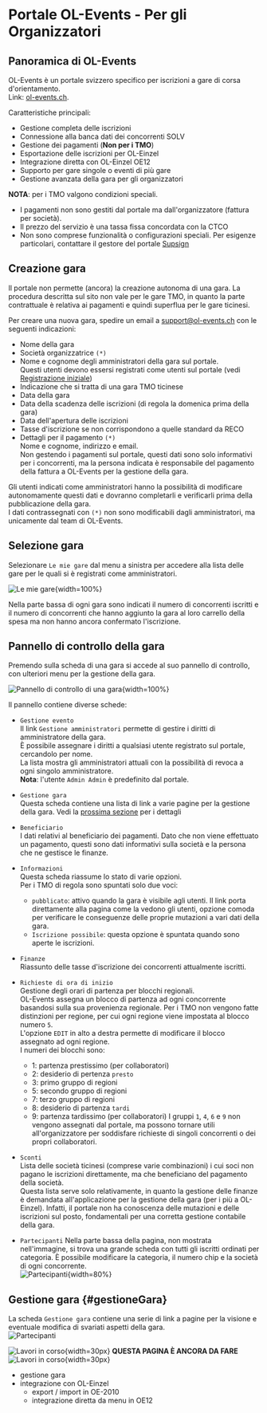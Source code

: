 # Portale OL-Events - Per gli Organizzatori

## Panoramica di OL-Events
OL-Events è un portale svizzero specifico per  iscrizioni a gare di corsa d'orientamento.  
Link: [ol-events.ch](https://portal.ol-events.ch/it).

Caratteristiche principali:

- Gestione completa delle iscrizioni
- Connessione alla banca dati dei concorrenti SOLV
- Gestione dei pagamenti (**Non per i TMO**)
- Esportazione delle iscrizioni per OL-Einzel
- Integrazione diretta con OL-Einzel OE12
- Supporto per gare singole o eventi di più gare
- Gestione avanzata della gara per gli organizzatori

**NOTA**: per i TMO valgono condizioni speciali. 

- I pagamenti non sono gestiti dal portale ma dall'organizzatore (fattura per società). 
- Il prezzo del servizio è una tassa fissa concordata con la CTCO
- Non sono comprese funzionalità o configurazioni speciali. Per esigenze particolari, contattare il gestore del portale [Supsign](mailto:support@ol-events.ch)

## Creazione gara

Il portale non permette (ancora) la creazione autonoma di una gara. La procedura descritta sul sito non vale per le gare TMO, in quanto la parte contrattuale è relativa ai pagamenti e quindi superflua per le gare ticinesi.  

Per creare una nuova gara, spedire un email a [support@ol-events.ch](mailto:support@ol-events.ch) con le seguenti indicazioni:

- Nome della gara
- Società organizzatrice `(*)`
- Nome e cognome degli amministratori della gara sul portale.  
Questi utenti devono essersi registrati come utenti sul portale (vedi [Registrazione iniziale](concorrenti.md#registrazione))
- Indicazione che si tratta di una gara TMO ticinese
- Data della gara
- Data della scadenza delle iscrizioni (di regola la domenica prima della gara)
- Data dell'apertura delle iscrizioni
- Tasse d'iscrizione se non corrispondono a quelle standard da RECO
- Dettagli per il pagamento `(*)`  
Nome e cognome, indirizzo e email.  
Non gestendo i pagamenti sul portale, questi dati sono solo informativi per i concorrenti, ma la persona indicata è responsabile del pagamento della fattura a OL-Events per la gestione della gara.

Gli utenti indicati come amministratori hanno la possibilità di modificare autonomamente questi dati e dovranno completarli e verificarli prima della pubblicazione della gara.  
I dati contrassegnati con `(*)` non sono modificabili dagli amministratori, ma unicamente dal team di OL-Events. 
## Selezione gara

Selezionare `Le mie gare` dal menu a sinistra per accedere alla lista delle gare per le quali si è registrati come amministratori.

![Le mie gare](inc/leMieGare_Annotate.png){width=100%}

Nella parte bassa di ogni gara sono indicati il numero di concorrenti iscritti e il numero di concorrenti che hanno aggiunto la gara al loro carrello della spesa ma non hanno ancora confermato l'iscrizione. 

## Pannello di controllo della gara

Premendo sulla scheda di una gara si accede al suo pannello di controllo, con ulteriori menu per la gestione della gara. 

![Pannello di controllo di una gara](inc/pannelloGara.png){width=100%}

Il pannello contiene diverse schede:

- `Gestione evento`  
Il link `Gestione amministratori` permette di gestire i diritti di amministratore della gara.  
È possibile assegnare i diritti a qualsiasi utente registrato sul portale, cercandolo per nome.  
La lista mostra gli amministratori attuali con la possibilità di revoca a ogni singolo amministratore.  
**Nota**: l'utente `Admin Admin` è predefinito dal portale.

- `Gestione gara`  
Questa scheda contiene una lista di link a varie pagine per la gestione della gara. Vedi la [prossima sezione](#gestioneGara) per i dettagli

- `Beneficiario`  
I dati relativi al beneficiario dei pagamenti. Dato che non viene effettuato un pagamento, questi sono dati informativi sulla società e la persona che ne gestisce le finanze.

- `Informazioni`  
Questa scheda riassume lo stato di varie opzioni.  
Per i TMO di regola sono spuntati solo due voci:
    - `pubblicato`: attivo quando la gara è visibile agli utenti. Il link porta direttamente alla pagina come la vedono gli utenti, opzione comoda per verificare le conseguenze delle proprie mutazioni a vari dati della gara.
    - `Iscrizione possibile`: questa opzione è spuntata quando sono aperte le iscrizioni.

- `Finanze`  
Riassunto delle tasse d'iscrizione dei concorrenti attualmente iscritti.

- `Richieste di ora di inizio`  
Gestione degli orari di partenza per blocchi regionali.  
OL-Events assegna un blocco di partenza ad ogni concorrente basandosi sulla sua provenienza regionale. Per i TMO non vengono fatte distinzioni per regione, per cui ogni regione viene impostata al blocco numero `5`.  
L'opzione `EDIT` in alto a destra permette di modificare il blocco assegnato ad ogni regione.  
I numeri dei blocchi sono:
    - 1: partenza prestissimo (per collaboratori)
    - 2: desiderio di pertenza `presto`
    - 3: primo gruppo di regioni
    - 5: secondo gruppo di regioni
    - 7: terzo gruppo di regioni
    - 8: desiderio di partenza `tardi`
    - 9: partenza tardissimo (per collaboratori)
I gruppi `1`, `4`, `6` e `9` non vengono assegnati dal portale, ma possono tornare utili all'organizzatore per soddisfare richieste di singoli concorrenti o dei propri collaboratori.

- `Sconti`  
Lista delle società ticinesi (comprese varie combinazioni) i cui soci non pagano le iscrizioni direttamente, ma che beneficiano del pagamento della società.  
Questa lista serve solo relativamente, in quanto la gestione delle finanze è demandata all'applicazione per la gestione della gara (per i più a OL-Einzel). Infatti, il portale non ha conoscenza delle mutazioni e delle iscrizioni sul posto, fondamentali per una corretta gestione contabile della gara. 

- `Partecipanti`
Nella parte bassa della pagina, non mostrata nell'immagine, si trova una grande scheda con tutti gli iscritti ordinati per categoria. È possibile modificare la categoria, il numero chip e la società di ogni concorrente.  
![Partecipanti](inc/iscritti.png){width=80%}
## Gestione gara {#gestioneGara}

La scheda `Gestione gara` contiene una serie di link a pagine per la visione e eventuale modifica di svariati aspetti della gara.  
![Partecipanti](inc/menuGestioneGara.png)  

![Lavori in corso](../../img/lavori_in_corso.png){width=30px} **QUESTA PAGINA È ANCORA DA FARE**  ![Lavori in corso](../../img/lavori_in_corso.png){width=30px}

- gestione gara
- integrazione con OL-Einzel
    - export / import in OE-2010
    - integrazione diretta da menu in OE12